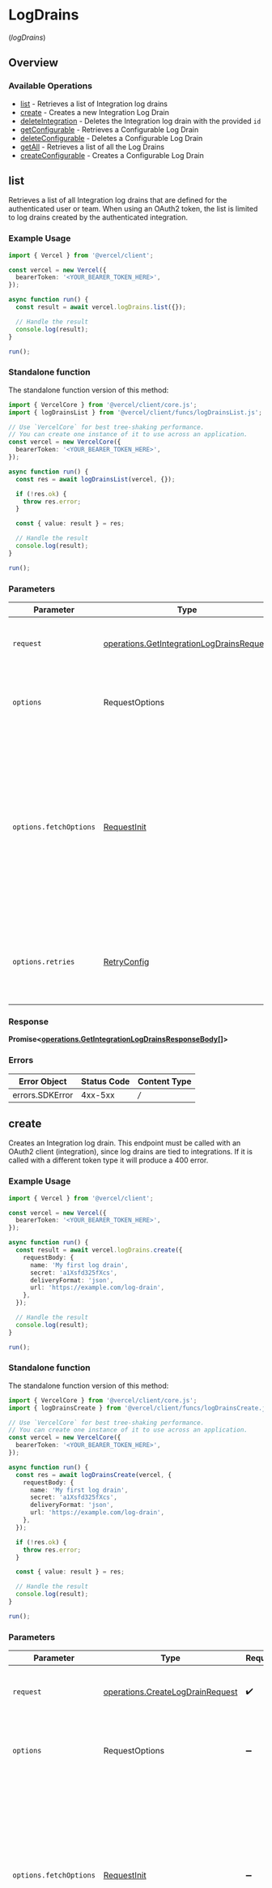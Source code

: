 # LogDrains

(_logDrains_)

## Overview

### Available Operations

- [list](#list) - Retrieves a list of Integration log drains
- [create](#create) - Creates a new Integration Log Drain
- [deleteIntegration](#deleteintegration) - Deletes the Integration log drain with the provided `id`
- [getConfigurable](#getconfigurable) - Retrieves a Configurable Log Drain
- [deleteConfigurable](#deleteconfigurable) - Deletes a Configurable Log Drain
- [getAll](#getall) - Retrieves a list of all the Log Drains
- [createConfigurable](#createconfigurable) - Creates a Configurable Log Drain

## list

Retrieves a list of all Integration log drains that are defined for the authenticated user or team. When using an OAuth2 token, the list is limited to log drains created by the authenticated integration.

### Example Usage

```typescript
import { Vercel } from '@vercel/client';

const vercel = new Vercel({
  bearerToken: '<YOUR_BEARER_TOKEN_HERE>',
});

async function run() {
  const result = await vercel.logDrains.list({});

  // Handle the result
  console.log(result);
}

run();
```

### Standalone function

The standalone function version of this method:

```typescript
import { VercelCore } from '@vercel/client/core.js';
import { logDrainsList } from '@vercel/client/funcs/logDrainsList.js';

// Use `VercelCore` for best tree-shaking performance.
// You can create one instance of it to use across an application.
const vercel = new VercelCore({
  bearerToken: '<YOUR_BEARER_TOKEN_HERE>',
});

async function run() {
  const res = await logDrainsList(vercel, {});

  if (!res.ok) {
    throw res.error;
  }

  const { value: result } = res;

  // Handle the result
  console.log(result);
}

run();
```

### Parameters

| Parameter              | Type                                                                                                   | Required           | Description                                                                                                                                                                    |
| ---------------------- | ------------------------------------------------------------------------------------------------------ | ------------------ | ------------------------------------------------------------------------------------------------------------------------------------------------------------------------------ |
| `request`              | [operations.GetIntegrationLogDrainsRequest](../../models/operations/getintegrationlogdrainsrequest.md) | :heavy_check_mark: | The request object to use for the request.                                                                                                                                     |
| `options`              | RequestOptions                                                                                         | :heavy_minus_sign: | Used to set various options for making HTTP requests.                                                                                                                          |
| `options.fetchOptions` | [RequestInit](https://developer.mozilla.org/en-US/docs/Web/API/Request/Request#options)                | :heavy_minus_sign: | Options that are passed to the underlying HTTP request. This can be used to inject extra headers for examples. All `Request` options, except `method` and `body`, are allowed. |
| `options.retries`      | [RetryConfig](../../lib/utils/retryconfig.md)                                                          | :heavy_minus_sign: | Enables retrying HTTP requests under certain failure conditions.                                                                                                               |

### Response

**Promise\<[operations.GetIntegrationLogDrainsResponseBody[]](../../models/.md)\>**

### Errors

| Error Object    | Status Code | Content Type |
| --------------- | ----------- | ------------ |
| errors.SDKError | 4xx-5xx     | _/_          |

## create

Creates an Integration log drain. This endpoint must be called with an OAuth2 client (integration), since log drains are tied to integrations. If it is called with a different token type it will produce a 400 error.

### Example Usage

```typescript
import { Vercel } from '@vercel/client';

const vercel = new Vercel({
  bearerToken: '<YOUR_BEARER_TOKEN_HERE>',
});

async function run() {
  const result = await vercel.logDrains.create({
    requestBody: {
      name: 'My first log drain',
      secret: 'a1Xsfd325fXcs',
      deliveryFormat: 'json',
      url: 'https://example.com/log-drain',
    },
  });

  // Handle the result
  console.log(result);
}

run();
```

### Standalone function

The standalone function version of this method:

```typescript
import { VercelCore } from '@vercel/client/core.js';
import { logDrainsCreate } from '@vercel/client/funcs/logDrainsCreate.js';

// Use `VercelCore` for best tree-shaking performance.
// You can create one instance of it to use across an application.
const vercel = new VercelCore({
  bearerToken: '<YOUR_BEARER_TOKEN_HERE>',
});

async function run() {
  const res = await logDrainsCreate(vercel, {
    requestBody: {
      name: 'My first log drain',
      secret: 'a1Xsfd325fXcs',
      deliveryFormat: 'json',
      url: 'https://example.com/log-drain',
    },
  });

  if (!res.ok) {
    throw res.error;
  }

  const { value: result } = res;

  // Handle the result
  console.log(result);
}

run();
```

### Parameters

| Parameter              | Type                                                                                    | Required           | Description                                                                                                                                                                    |
| ---------------------- | --------------------------------------------------------------------------------------- | ------------------ | ------------------------------------------------------------------------------------------------------------------------------------------------------------------------------ |
| `request`              | [operations.CreateLogDrainRequest](../../models/operations/createlogdrainrequest.md)    | :heavy_check_mark: | The request object to use for the request.                                                                                                                                     |
| `options`              | RequestOptions                                                                          | :heavy_minus_sign: | Used to set various options for making HTTP requests.                                                                                                                          |
| `options.fetchOptions` | [RequestInit](https://developer.mozilla.org/en-US/docs/Web/API/Request/Request#options) | :heavy_minus_sign: | Options that are passed to the underlying HTTP request. This can be used to inject extra headers for examples. All `Request` options, except `method` and `body`, are allowed. |
| `options.retries`      | [RetryConfig](../../lib/utils/retryconfig.md)                                           | :heavy_minus_sign: | Enables retrying HTTP requests under certain failure conditions.                                                                                                               |

### Response

**Promise\<[operations.CreateLogDrainResponseBody](../../models/operations/createlogdrainresponsebody.md)\>**

### Errors

| Error Object    | Status Code | Content Type |
| --------------- | ----------- | ------------ |
| errors.SDKError | 4xx-5xx     | _/_          |

## deleteIntegration

Deletes the Integration log drain with the provided `id`. When using an OAuth2 Token, the log drain can be deleted only if the integration owns it.

### Example Usage

```typescript
import { Vercel } from '@vercel/client';

const vercel = new Vercel({
  bearerToken: '<YOUR_BEARER_TOKEN_HERE>',
});

async function run() {
  await vercel.logDrains.deleteIntegration({
    id: '<id>',
  });
}

run();
```

### Standalone function

The standalone function version of this method:

```typescript
import { VercelCore } from '@vercel/client/core.js';
import { logDrainsDeleteIntegration } from '@vercel/client/funcs/logDrainsDeleteIntegration.js';

// Use `VercelCore` for best tree-shaking performance.
// You can create one instance of it to use across an application.
const vercel = new VercelCore({
  bearerToken: '<YOUR_BEARER_TOKEN_HERE>',
});

async function run() {
  const res = await logDrainsDeleteIntegration(vercel, {
    id: '<id>',
  });

  if (!res.ok) {
    throw res.error;
  }

  const { value: result } = res;
}

run();
```

### Parameters

| Parameter              | Type                                                                                                       | Required           | Description                                                                                                                                                                    |
| ---------------------- | ---------------------------------------------------------------------------------------------------------- | ------------------ | ------------------------------------------------------------------------------------------------------------------------------------------------------------------------------ |
| `request`              | [operations.DeleteIntegrationLogDrainRequest](../../models/operations/deleteintegrationlogdrainrequest.md) | :heavy_check_mark: | The request object to use for the request.                                                                                                                                     |
| `options`              | RequestOptions                                                                                             | :heavy_minus_sign: | Used to set various options for making HTTP requests.                                                                                                                          |
| `options.fetchOptions` | [RequestInit](https://developer.mozilla.org/en-US/docs/Web/API/Request/Request#options)                    | :heavy_minus_sign: | Options that are passed to the underlying HTTP request. This can be used to inject extra headers for examples. All `Request` options, except `method` and `body`, are allowed. |
| `options.retries`      | [RetryConfig](../../lib/utils/retryconfig.md)                                                              | :heavy_minus_sign: | Enables retrying HTTP requests under certain failure conditions.                                                                                                               |

### Response

**Promise\<void\>**

### Errors

| Error Object    | Status Code | Content Type |
| --------------- | ----------- | ------------ |
| errors.SDKError | 4xx-5xx     | _/_          |

## getConfigurable

Retrieves a Configurable Log Drain. This endpoint must be called with a team AccessToken (integration OAuth2 clients are not allowed). Only log drains owned by the authenticated team can be accessed.

### Example Usage

```typescript
import { Vercel } from '@vercel/client';

const vercel = new Vercel({
  bearerToken: '<YOUR_BEARER_TOKEN_HERE>',
});

async function run() {
  const result = await vercel.logDrains.getConfigurable({
    id: '<id>',
  });

  // Handle the result
  console.log(result);
}

run();
```

### Standalone function

The standalone function version of this method:

```typescript
import { VercelCore } from '@vercel/client/core.js';
import { logDrainsGetConfigurable } from '@vercel/client/funcs/logDrainsGetConfigurable.js';

// Use `VercelCore` for best tree-shaking performance.
// You can create one instance of it to use across an application.
const vercel = new VercelCore({
  bearerToken: '<YOUR_BEARER_TOKEN_HERE>',
});

async function run() {
  const res = await logDrainsGetConfigurable(vercel, {
    id: '<id>',
  });

  if (!res.ok) {
    throw res.error;
  }

  const { value: result } = res;

  // Handle the result
  console.log(result);
}

run();
```

### Parameters

| Parameter              | Type                                                                                                   | Required           | Description                                                                                                                                                                    |
| ---------------------- | ------------------------------------------------------------------------------------------------------ | ------------------ | ------------------------------------------------------------------------------------------------------------------------------------------------------------------------------ |
| `request`              | [operations.GetConfigurableLogDrainRequest](../../models/operations/getconfigurablelogdrainrequest.md) | :heavy_check_mark: | The request object to use for the request.                                                                                                                                     |
| `options`              | RequestOptions                                                                                         | :heavy_minus_sign: | Used to set various options for making HTTP requests.                                                                                                                          |
| `options.fetchOptions` | [RequestInit](https://developer.mozilla.org/en-US/docs/Web/API/Request/Request#options)                | :heavy_minus_sign: | Options that are passed to the underlying HTTP request. This can be used to inject extra headers for examples. All `Request` options, except `method` and `body`, are allowed. |
| `options.retries`      | [RetryConfig](../../lib/utils/retryconfig.md)                                                          | :heavy_minus_sign: | Enables retrying HTTP requests under certain failure conditions.                                                                                                               |

### Response

**Promise\<[operations.GetConfigurableLogDrainResponseBody](../../models/operations/getconfigurablelogdrainresponsebody.md)\>**

### Errors

| Error Object    | Status Code | Content Type |
| --------------- | ----------- | ------------ |
| errors.SDKError | 4xx-5xx     | _/_          |

## deleteConfigurable

Deletes a Configurable Log Drain. This endpoint must be called with a team AccessToken (integration OAuth2 clients are not allowed). Only log drains owned by the authenticated team can be deleted.

### Example Usage

```typescript
import { Vercel } from '@vercel/client';

const vercel = new Vercel({
  bearerToken: '<YOUR_BEARER_TOKEN_HERE>',
});

async function run() {
  await vercel.logDrains.deleteConfigurable({
    id: '<id>',
  });
}

run();
```

### Standalone function

The standalone function version of this method:

```typescript
import { VercelCore } from '@vercel/client/core.js';
import { logDrainsDeleteConfigurable } from '@vercel/client/funcs/logDrainsDeleteConfigurable.js';

// Use `VercelCore` for best tree-shaking performance.
// You can create one instance of it to use across an application.
const vercel = new VercelCore({
  bearerToken: '<YOUR_BEARER_TOKEN_HERE>',
});

async function run() {
  const res = await logDrainsDeleteConfigurable(vercel, {
    id: '<id>',
  });

  if (!res.ok) {
    throw res.error;
  }

  const { value: result } = res;
}

run();
```

### Parameters

| Parameter              | Type                                                                                                         | Required           | Description                                                                                                                                                                    |
| ---------------------- | ------------------------------------------------------------------------------------------------------------ | ------------------ | ------------------------------------------------------------------------------------------------------------------------------------------------------------------------------ |
| `request`              | [operations.DeleteConfigurableLogDrainRequest](../../models/operations/deleteconfigurablelogdrainrequest.md) | :heavy_check_mark: | The request object to use for the request.                                                                                                                                     |
| `options`              | RequestOptions                                                                                               | :heavy_minus_sign: | Used to set various options for making HTTP requests.                                                                                                                          |
| `options.fetchOptions` | [RequestInit](https://developer.mozilla.org/en-US/docs/Web/API/Request/Request#options)                      | :heavy_minus_sign: | Options that are passed to the underlying HTTP request. This can be used to inject extra headers for examples. All `Request` options, except `method` and `body`, are allowed. |
| `options.retries`      | [RetryConfig](../../lib/utils/retryconfig.md)                                                                | :heavy_minus_sign: | Enables retrying HTTP requests under certain failure conditions.                                                                                                               |

### Response

**Promise\<void\>**

### Errors

| Error Object    | Status Code | Content Type |
| --------------- | ----------- | ------------ |
| errors.SDKError | 4xx-5xx     | _/_          |

## getAll

Retrieves a list of all the Log Drains owned by the account. This endpoint must be called with an account AccessToken (integration OAuth2 clients are not allowed). Only log drains owned by the authenticated account can be accessed.

### Example Usage

```typescript
import { Vercel } from '@vercel/client';

const vercel = new Vercel({
  bearerToken: '<YOUR_BEARER_TOKEN_HERE>',
});

async function run() {
  const result = await vercel.logDrains.getAll({});

  // Handle the result
  console.log(result);
}

run();
```

### Standalone function

The standalone function version of this method:

```typescript
import { VercelCore } from '@vercel/client/core.js';
import { logDrainsGetAll } from '@vercel/client/funcs/logDrainsGetAll.js';

// Use `VercelCore` for best tree-shaking performance.
// You can create one instance of it to use across an application.
const vercel = new VercelCore({
  bearerToken: '<YOUR_BEARER_TOKEN_HERE>',
});

async function run() {
  const res = await logDrainsGetAll(vercel, {});

  if (!res.ok) {
    throw res.error;
  }

  const { value: result } = res;

  // Handle the result
  console.log(result);
}

run();
```

### Parameters

| Parameter              | Type                                                                                    | Required           | Description                                                                                                                                                                    |
| ---------------------- | --------------------------------------------------------------------------------------- | ------------------ | ------------------------------------------------------------------------------------------------------------------------------------------------------------------------------ |
| `request`              | [operations.GetAllLogDrainsRequest](../../models/operations/getalllogdrainsrequest.md)  | :heavy_check_mark: | The request object to use for the request.                                                                                                                                     |
| `options`              | RequestOptions                                                                          | :heavy_minus_sign: | Used to set various options for making HTTP requests.                                                                                                                          |
| `options.fetchOptions` | [RequestInit](https://developer.mozilla.org/en-US/docs/Web/API/Request/Request#options) | :heavy_minus_sign: | Options that are passed to the underlying HTTP request. This can be used to inject extra headers for examples. All `Request` options, except `method` and `body`, are allowed. |
| `options.retries`      | [RetryConfig](../../lib/utils/retryconfig.md)                                           | :heavy_minus_sign: | Enables retrying HTTP requests under certain failure conditions.                                                                                                               |

### Response

**Promise\<[operations.GetAllLogDrainsResponseBody[]](../../models/.md)\>**

### Errors

| Error Object    | Status Code | Content Type |
| --------------- | ----------- | ------------ |
| errors.SDKError | 4xx-5xx     | _/_          |

## createConfigurable

Creates a configurable log drain. This endpoint must be called with a team AccessToken (integration OAuth2 clients are not allowed)

### Example Usage

```typescript
import { Vercel } from '@vercel/client';

const vercel = new Vercel({
  bearerToken: '<YOUR_BEARER_TOKEN_HERE>',
});

async function run() {
  const result = await vercel.logDrains.createConfigurable({
    requestBody: {
      deliveryFormat: 'json',
      url: 'https://equal-hedgehog.com',
      sources: ['lambda'],
    },
  });

  // Handle the result
  console.log(result);
}

run();
```

### Standalone function

The standalone function version of this method:

```typescript
import { VercelCore } from '@vercel/client/core.js';
import { logDrainsCreateConfigurable } from '@vercel/client/funcs/logDrainsCreateConfigurable.js';

// Use `VercelCore` for best tree-shaking performance.
// You can create one instance of it to use across an application.
const vercel = new VercelCore({
  bearerToken: '<YOUR_BEARER_TOKEN_HERE>',
});

async function run() {
  const res = await logDrainsCreateConfigurable(vercel, {
    requestBody: {
      deliveryFormat: 'json',
      url: 'https://demanding-prompt.net',
      sources: ['external'],
    },
  });

  if (!res.ok) {
    throw res.error;
  }

  const { value: result } = res;

  // Handle the result
  console.log(result);
}

run();
```

### Parameters

| Parameter              | Type                                                                                                         | Required           | Description                                                                                                                                                                    |
| ---------------------- | ------------------------------------------------------------------------------------------------------------ | ------------------ | ------------------------------------------------------------------------------------------------------------------------------------------------------------------------------ |
| `request`              | [operations.CreateConfigurableLogDrainRequest](../../models/operations/createconfigurablelogdrainrequest.md) | :heavy_check_mark: | The request object to use for the request.                                                                                                                                     |
| `options`              | RequestOptions                                                                                               | :heavy_minus_sign: | Used to set various options for making HTTP requests.                                                                                                                          |
| `options.fetchOptions` | [RequestInit](https://developer.mozilla.org/en-US/docs/Web/API/Request/Request#options)                      | :heavy_minus_sign: | Options that are passed to the underlying HTTP request. This can be used to inject extra headers for examples. All `Request` options, except `method` and `body`, are allowed. |
| `options.retries`      | [RetryConfig](../../lib/utils/retryconfig.md)                                                                | :heavy_minus_sign: | Enables retrying HTTP requests under certain failure conditions.                                                                                                               |

### Response

**Promise\<[operations.CreateConfigurableLogDrainResponseBody](../../models/operations/createconfigurablelogdrainresponsebody.md)\>**

### Errors

| Error Object    | Status Code | Content Type |
| --------------- | ----------- | ------------ |
| errors.SDKError | 4xx-5xx     | _/_          |
